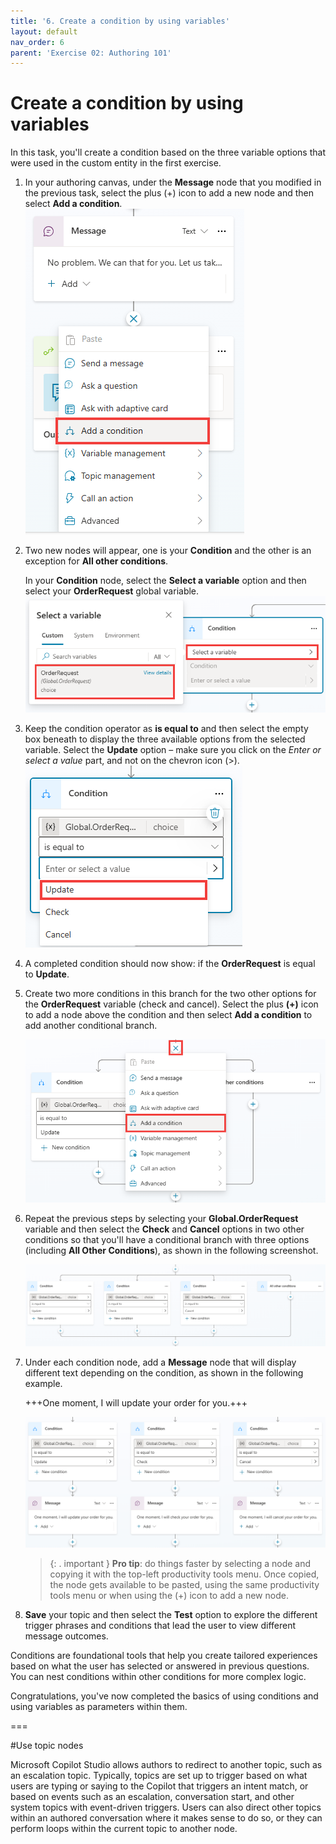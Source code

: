```yaml
---
title: '6. Create a condition by using variables'
layout: default
nav_order: 6
parent: 'Exercise 02: Authoring 101'
---
```


# Create a condition by using variables

In this task, you'll create a condition based on the three variable options that were used in the custom entity in the first exercise.

1.	In your authoring canvas, under the **Message** node that you modified in the previous task, select the plus (+) icon to add a new node and then select **Add a condition**.
 	![A screenshot of a chat Description automatically generated](../../media/aafb0c60f8a43f49005ec4ea67f0d265.png "A screenshot of a chat Description automatically generated")

2.	Two new nodes will appear, one is your **Condition** and the other is an exception for **All other conditions**.

 	In your **Condition** node, select the **Select a variable** option and then select your **OrderRequest** global variable.
 	![A screenshot of a computer Description automatically generated](../../media/fc5f9a543c94c9def1441ebefd2f8d66.png "A screenshot of a computer Description automatically generated")

3.	Keep the condition operator as **is equal to** and then select the empty box beneath to display the three available options from the selected variable. Select the **Update** option – make sure you click on the *Enter or select a value* part, and not on the chevron icon (>).
 	![A screenshot of a computer screen Description automatically generated](../../media/adc355f34b643889a23048a8a61998b2.png "A screenshot of a computer screen Description automatically generated")

4.	A completed condition should now show: if the **OrderRequest** is equal to **Update**.

5.	Create two more conditions in this branch for the two other options for the **OrderRequest** variable (check and cancel). Select the plus **(+)** icon to add a node above the condition and then select **Add a condition** to add another conditional branch.

 	![A screenshot of a computer Description automatically generated](../../media/4609aeceee9fd82027e737fbab70dfda.png "A screenshot of a computer Description automatically generated")

6.	Repeat the previous steps by selecting your **Global.OrderRequest** variable and then select the **Check** and **Cancel** options in two other conditions so that you'll have a conditional branch with three options (including **All Other Conditions**), as shown in the following screenshot.

 	![A screenshot of a computer Description automatically generated](../../media/c8c841cf79bb69878f9b14c77a747007.png "A screenshot of a computer Description automatically generated")

7.	Under each condition node, add a **Message** node that will display different text depending on the condition, as shown in the following example.

	+++One moment, I will update your order for you.+++

    ![A screenshot of a computer screen Description automatically generated](../../media/1e1289668f65441890dcbe5b8e5aaea9.png "A screenshot of a computer screen Description automatically generated")

    >{: . important }	**Pro tip**: do things faster by selecting a node and copying it with the top-left productivity tools menu. Once copied, the node gets available to be pasted, using the same productivity tools menu or when using the (+) icon to add a new node.

1.	**Save** your topic and then select the **Test** option to explore the different trigger phrases and conditions that lead the user to view different message outcomes.

Conditions are foundational tools that help you create tailored experiences based on what the user has selected or answered in previous questions. You can nest conditions within other conditions for more complex logic.


Congratulations, you've now completed the basics of using conditions and using variables as parameters within them.

===

#Use topic nodes

Microsoft Copilot Studio allows authors to redirect to another topic, such as an escalation topic. Typically, topics are set up to trigger based on what users are typing or saying to the Copilot that triggers an intent match, or based on events such as an escalation, conversation start, and other system topics with event-driven triggers. Users can also direct other topics within an authored conversation where it makes sense to do so, or they can perform loops within the current topic to another node.
